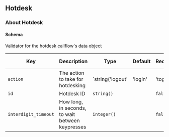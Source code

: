 ## Hotdesk

### About Hotdesk

#### Schema

Validator for the hotdesk callflow's data object



Key | Description | Type | Default | Required | Support Level
--- | ----------- | ---- | ------- | -------- | -------------
`action` | The action to take for hotdesking | `string('logout' | 'login' | 'toggle' | 'bridge')` |   | `false` |  
`id` | Hotdesk ID | `string()` |   | `false` |  
`interdigit_timeout` | How long, in seconds, to wait between keypresses | `integer()` |   | `false` |  



